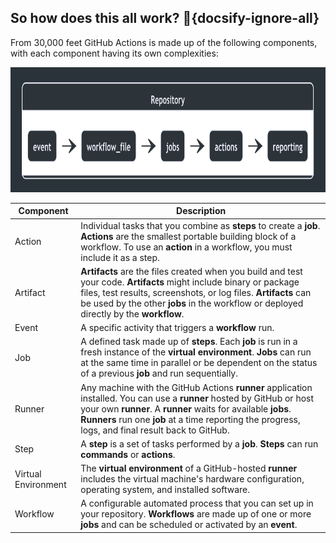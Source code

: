 ## So how does this all work? 🤔{docsify-ignore-all}

From 30,000 feet GitHub Actions is made up of the following components, with each component having its own complexities:

<p align="center">
    <img src="./images/actions-overview.png" height=200 alt="workflow metadata" />
</p>

| Component           | Description                                                                                                                                                                                                                                                                                                       |
| ------------------- | ----------------------------------------------------------------------------------------------------------------------------------------------------------------------------------------------------------------------------------------------------------------------------------------------------------------- |
| Action              | Individual tasks that you combine as **steps** to create a **job**. **Actions** are the smallest portable building block of a workflow. To use an **action** in a workflow, you must include it as a step.                                                                                                    |
| Artifact            | <b>Artifacts</b> are the files created when you build and test your code. <b>Artifacts</b> might include binary or package files, test results, screenshots, or log files. <b>Artifacts</b> can be used by the other <b>jobs</b> in the workflow or deployed directly by the <b>workflow</b>.                     |
| Event               | A specific activity that triggers a <b>workflow</b> run.                                                                                                                                                                                                                                                          |
| Job                 | A defined task made up of <b>steps</b>. Each <b>job</b> is run in a fresh instance of the <b>virtual environment</b>. <b>Jobs</b> can run at the same time in parallel or be dependent on the status of a previous <b>job</b> and run sequentially.                                                               |
| Runner              | Any machine with the GitHub Actions <b>runner</b> application installed. You can use a <b>runner</b> hosted by GitHub or host your own <b>runner</b>. A <b>runner</b> waits for available <b>jobs</b>. <b>Runners</b> run one <b>job</b> at a time reporting the progress, logs, and final result back to GitHub. |
| Step                | A <b>step</b> is a set of tasks performed by a <b>job</b>. <b>Steps</b> can run <b>commands</b> or <b>actions</b>.                                                                                                                                                                                                |
| Virtual Environment | The <b>virtual environment</b> of a GitHub-hosted <b>runner</b> includes the virtual machine's hardware configuration, operating system, and installed software.                                                                                                                                                  |
| Workflow            | A configurable automated process that you can set up in your repository. <b>Workflows</b> are made up of one or more <b>jobs</b> and can be scheduled or activated by an <b>event</b>.                                                                                                                            |
